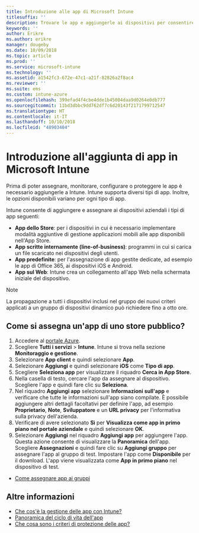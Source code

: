```yaml
---
title: Introduzione alle app di Microsoft Intune
titlesuffix: ''
description: Trovare le app e aggiungerle ai dispositivi per consentire ai propri collaboratori di svolgere il proprio lavoro.
keywords: ''
author: Erikre
ms.author: erikre
manager: dougeby
ms.date: 10/09/2018
ms.topic: article
ms.prod: ''
ms.service: microsoft-intune
ms.technology: ''
ms.assetid: a1542fc3-672e-47c1-a21f-82826a2f8ac4
ms.reviewer: ''
ms.suite: ems
ms.custom: intune-azure
ms.openlocfilehash: 399efad4f4cbe4dde1b45004daa9d0264e0db777
ms.sourcegitcommit: 11bd3dbbc9dd762df7c6d20143f2171799712547
ms.translationtype: HT
ms.contentlocale: it-IT
ms.lasthandoff: 10/10/2018
ms.locfileid: "48903404"
---
```

# <a name="get-started-with-adding-apps-in-microsoft-intune"></a>Introduzione all'aggiunta di app in Microsoft Intune

Prima di poter assegnare, monitorare, configurare o proteggere le app è necessario aggiungerle a Intune. Intune supporta diversi tipi di app. Inoltre, le opzioni disponibili variano per ogni tipo di app.

Intune consente di aggiungere e assegnare ai dispositivi aziendali i tipi di app seguenti:
- **App dello Store**: per i dispositivi in cui è necessario implementare modalità aggiuntive di gestione applicazioni mobili alle app disponibili nell'App Store.
- **App scritte internamente (line-of-business)**: programmi in cui si carica un file scaricato nei dispositivi degli utenti.
- **App predefinite**: per l'assegnazione di app gestite dedicate, ad esempio le app di Office 365, ai dispositivi iOS e Android.
- **App sul Web**: Intune crea un collegamento all'app Web nella schermata iniziale del dispositivo.

> [!NOTE]
> La propagazione a tutti i dispositivi inclusi nel gruppo dei nuovi criteri applicati a un gruppo di dispositivi dinamico può richiedere fino a otto ore.

## <a name="how-do-i-assign-a-public-store-app"></a>Come si assegna un'app di uno store pubblico?

1. Accedere al [portale Azure](https://portal.azure.com).
2. Scegliere **Tutti i servizi** > **Intune**. Intune si trova nella sezione **Monitoraggio e gestione**.
3. Selezionare **App client** e quindi selezionare **App**.
4. Selezionare **Aggiungi** e quindi selezionare **iOS** come **Tipo di app**.
5. Scegliere **Seleziona app** per visualizzare il riquadro **Cerca in App Store**.
6. Nella casella di testo, cercare l'app da assegnare al dispositivo. Scegliere l'app e quindi fare clic su **Seleziona**.
7. Nel riquadro **Aggiungi app** selezionare **Informazioni sull'app** e verificare che tutte le informazioni sull'app siano compilate. È possibile aggiungere altri dettagli facoltativi per definire l'app, ad esempio **Proprietario**, **Note**, **Sviluppatore** e un **URL privacy** per l'informativa sulla privacy dell'azienda.
8. Verificare di avere selezionato **Sì** per **Visualizza come app in primo piano nel portale aziendale** e quindi selezionare **OK**.
9. Selezionare **Aggiungi** nel riquadro **Aggiungi app** per aggiungere l'app. Questa azione consente di visualizzare la **Panoramica** dell'app. Scegliere **Assegnazioni** e quindi fare clic su **Aggiungi gruppo** per assegnare l'app al gruppo di test. Impostare l'app come **Disponibile** per il download. L'app viene visualizzata come **App in primo piano** nel dispositivo di test.


- [Come assegnare app ai gruppi](apps-deploy.md)

## <a name="learn-more"></a>Altre informazioni

* [Che cos'è la gestione delle app con Intune?](app-management.md)
* [Panoramica del ciclo di vita dell'app](app-lifecycle.md)
* [Che cosa sono i criteri di protezione delle app?](app-protection-policy.md)
